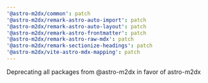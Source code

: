 ```yaml
---
'@astro-m2dx/common': patch
'@astro-m2dx/remark-astro-auto-import': patch
'@astro-m2dx/remark-astro-auto-layout': patch
'@astro-m2dx/remark-astro-frontmatter': patch
'@astro-m2dx/remark-astro-raw-mdx': patch
'@astro-m2dx/remark-sectionize-headings': patch
'@astro-m2dx/vite-astro-mdx-mapping': patch
---
```


Deprecating all packages from @astro-m2dx in favor of astro-m2dx
